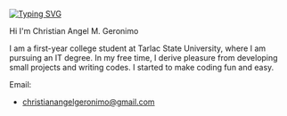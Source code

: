 [![Typing SVG](https://readme-typing-svg.herokuapp.com/?lines=Christian%20Angel%20M.%20Geronimo)](https://git.io/typing-svg)

Hi I'm  Christian Angel M. Geronimo

I am a first-year college student at Tarlac State University, where I am pursuing an IT degree. In my free time, I derive pleasure from developing small projects and writing codes. I started to make coding fun and easy.



Email:
- christianangelgeronimo@gmail.com
